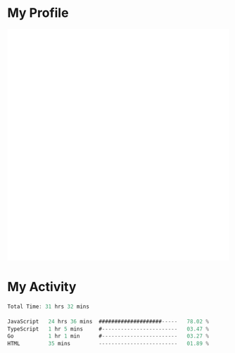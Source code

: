 # My Profile
<img src="https://raw.githubusercontent.com/akmallxx/akmallxx/2f2d024a644949a61dbc923da84b9875860856d3/github-metrics.svg"/>

# My Activity
<!--START_SECTION:waka-->

```rust
Total Time: 31 hrs 32 mins

JavaScript   24 hrs 36 mins  ####################-----   78.02 %
TypeScript   1 hr 5 mins     #------------------------   03.47 %
Go           1 hr 1 min      #------------------------   03.27 %
HTML         35 mins         -------------------------   01.89 %
```

<!--END_SECTION:waka-->

